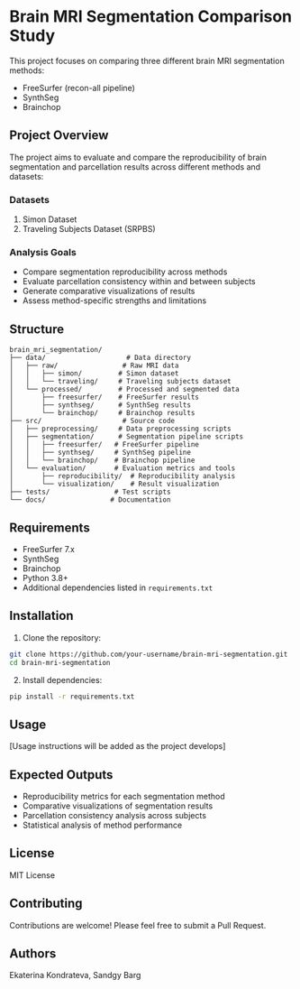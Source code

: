 # Brain MRI Segmentation Comparison Study

This project focuses on comparing three different brain MRI segmentation methods:
- FreeSurfer (recon-all pipeline)
- SynthSeg
- Brainchop

## Project Overview

The project aims to evaluate and compare the reproducibility of brain segmentation and parcellation results across different methods and datasets:

### Datasets
1. Simon Dataset
2. Traveling Subjects Dataset (SRPBS)

### Analysis Goals
- Compare segmentation reproducibility across methods
- Evaluate parcellation consistency within and between subjects
- Generate comparative visualizations of results
- Assess method-specific strengths and limitations

## Structure

```
brain_mri_segmentation/
├── data/                    # Data directory
│   ├── raw/                # Raw MRI data
│   │   ├── simon/         # Simon dataset
│   │   └── traveling/     # Traveling subjects dataset
│   └── processed/         # Processed and segmented data
│       ├── freesurfer/    # FreeSurfer results
│       ├── synthseg/      # SynthSeg results
│       └── brainchop/     # Brainchop results
├── src/                    # Source code
│   ├── preprocessing/     # Data preprocessing scripts
│   ├── segmentation/      # Segmentation pipeline scripts
│   │   ├── freesurfer/   # FreeSurfer pipeline
│   │   ├── synthseg/     # SynthSeg pipeline
│   │   └── brainchop/    # Brainchop pipeline
│   └── evaluation/       # Evaluation metrics and tools
│       ├── reproducibility/  # Reproducibility analysis
│       └── visualization/    # Result visualization
├── tests/                # Test scripts
└── docs/                # Documentation
```

## Requirements

- FreeSurfer 7.x
- SynthSeg
- Brainchop
- Python 3.8+
- Additional dependencies listed in `requirements.txt`

## Installation

1. Clone the repository:
```bash
git clone https://github.com/your-username/brain-mri-segmentation.git
cd brain-mri-segmentation
```

2. Install dependencies:
```bash
pip install -r requirements.txt
```

## Usage

[Usage instructions will be added as the project develops]

## Expected Outputs

- Reproducibility metrics for each segmentation method
- Comparative visualizations of segmentation results
- Parcellation consistency analysis across subjects
- Statistical analysis of method performance

## License

MIT License

## Contributing

Contributions are welcome! Please feel free to submit a Pull Request.

## Authors

Ekaterina Kondrateva, Sandgy Barg